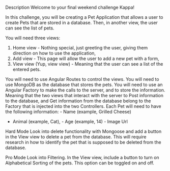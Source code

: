 Description
Welcome to your final weekend challenge Kappa!

In this challenge, you will be creating a Pet Application that allows a user to create
Pets that are stored in a database. Then, in another view, the user can see the list of pets.

You will need three views:
 1. Home view - Nothing special, just greeting the user, giving them direction on how to use the application,
 2. Add view - This page will allow the user to add a new pet with a form,
 3. View view (Yup, view view) - Meaning that the user can see a list of the entered pets.

You will need to use Angular Routes to control the views.
You will need to use MongoDB as the database that stores the pets.
You will need to use an Angular Factory to make the calls to the server,
and to store the information. Meaning that the two views that interact with
the server to Post information to the database, and Get information from the
 database belong to the Factory that is injected into the two Controllers.
 Each Pet will need to have the following information: - Name (example, Grilled Cheese)
 - Animal (example, Cat), - Age (example, 14) - Image Url

Hard Mode
Look into delete functionality with Mongoose and add a button in the View view
to delete a pet from the database. This will require research in how to identify
the pet that is supposed to be deleted from the database.

Pro Mode
Look into Filtering. In the View view, include a button to turn on Alphabetical Sorting
of the pets. This option can be toggled on and off.